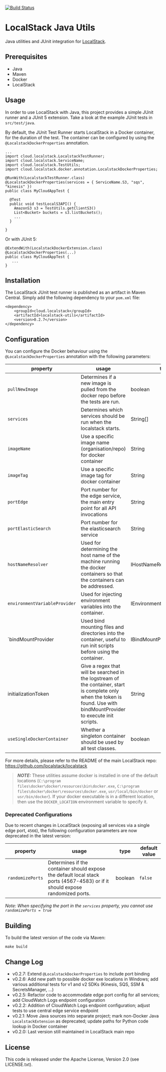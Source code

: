 [![Build Status](https://travis-ci.org/localstack/localstack-java-utils.svg)](https://travis-ci.org/localstack/localstack-java-utils)

# LocalStack Java Utils

Java utilities and JUnit integration for [LocalStack](https://github.com/localstack/localstack).

## Prerequisites

* Java
* Maven
* Docker
* LocalStack

## Usage

In order to use LocalStack with Java, this project provides a simple JUnit runner and a JUnit 5
extension. Take a look at the example JUnit tests in `src/test/java`.

By default, the JUnit Test Runner starts LocalStack in a Docker container, for the duration of the test.
The container can be configured by using the `@LocalstackDockerProperties` annotation.

```
...
import cloud.localstack.LocalstackTestRunner;
import cloud.localstack.ServiceName;
import cloud.localstack.TestUtils;
import cloud.localstack.docker.annotation.LocalstackDockerProperties;

@RunWith(LocalstackTestRunner.class)
@LocalstackDockerProperties(services = { ServiceName.S3, "sqs", "kinesis" })
public class MyCloudAppTest {

  @Test
  public void testLocalS3API() {
    AmazonS3 s3 = TestUtils.getClientS3()
    List<Bucket> buckets = s3.listBuckets();
    ...
  }

}
```

Or with JUnit 5:

```
@ExtendWith(LocalstackDockerExtension.class)
@LocalstackDockerProperties(...)
public class MyCloudAppTest {
   ...
}
```

## Installation

The LocalStack JUnit test runner is published as an artifact in Maven Central.
Simply add the following dependency to your `pom.xml` file:

```
<dependency>
    <groupId>cloud.localstack</groupId>
    <artifactId>localstack-utils</artifactId>
    <version>0.2.7</version>
</dependency>
```

## Configuration

You can configure the Docker behaviour using the `@LocalstackDockerProperties` annotation with the following parameters:

| property                    | usage                                                                                                                        | type                         | default value |
|-----------------------------|------------------------------------------------------------------------------------------------------------------------------|------------------------------|---------------|
| `pullNewImage`              | Determines if a new image is pulled from the docker repo before the tests are run.                                           | boolean                      | `false`         |
| `services`                  | Determines which services should be run when the localstack starts.                                                          | String[]                     | All           |
| `imageName`                 | Use a specific image name (organisation/repo) for docker container                                                           | String                       | `localstack/localstack`  |
| `imageTag`                  | Use a specific image tag for docker container                                                                                | String                       | `latest`        |
| `portEdge`                  | Port number for the edge service, the main entry point for all API invocations                                               | String                       | `4566`        |
| `portElasticSearch`         | Port number for the elasticsearch service                                                                                    | String                       | `4571`        |
| `hostNameResolver`          | Used for determining the host name of the machine running the docker containers so that the containers can be addressed.     | IHostNameResolver            | `localhost`     |
| `environmentVariableProvider` | Used for injecting environment variables into the container.                                                               | IEnvironmentVariableProvider | Empty Map     |
| `bindMountProvider          | Used bind mounting files and directories into the container, useful to run init scripts before using the container.          | IBindMountProvider           | Empty Map     |
|  initializationToken        | Give a regex that will be searched in the logstream of the container, start is complete only when the token is found. Use with bindMountProvider to execute init scripts. | String | Empty String |
| `useSingleDockerContainer`  | Whether a singleton container should be used by all test classes.                                                            | boolean | `false`     |

For more details, please refer to the README of the main LocalStack repo: https://github.com/localstack/localstack

> **_NOTE:_** These utilities assume docker is installed in one of the default locations (`C:\program files\docker\docker\resources\bin\docker.exe`,
`C:\program files\docker\docker\resources\docker.exe`, `usr/local/bin/docker` or `usr/bin/docker`). If your docker executable is in a
different location, then use the `DOCKER_LOCATION` environment variable to specify it.

### Deprecated Configurations

Due to recent changes in LocalStack (exposing all services via a single edge port, `4566`), the following configuration parameters are now deprecated in the latest version:

| property                    | usage                                                                                                                        | type                         | default value |
|-----------------------------|------------------------------------------------------------------------------------------------------------------------------|------------------------------|---------------|
| `randomizePorts`            | Determines if the container should expose the default local stack ports (4567-4583) or if it should expose randomized ports. | boolean                      | `false`         |

_Note: When specifying the port in the `services` property, you cannot use `randomizePorts = true`_

## Building

To build the latest version of the code via Maven:
```
make build
```

## Change Log

* v0.2.7: Extend `@LocalstackDockerProperties` to include port binding
* v0.2.6: Add new path to possible docker exe locations in Windows; add various additional tests for v1 and v2 SDKs (Kinesis, SQS, SSM & SecretsManager, ...)
* v0.2.5: Refactor code to accommodate edge port config for all services; add CloudWatch Logs endpoint configuration
* v0.2.2: Addition of CloudWatch Logs endpoint configuration; adjust tests to use central edge service endpoint
* v0.2.1: Move Java sources into separate project; mark non-Docker Java `LocalstackExtension` as deprecated; update paths for Python code lookup in Docker container
* v0.2.0: Last version still maintained in LocalStack main repo

## License

This code is released under the Apache License, Version 2.0 (see LICENSE.txt).
